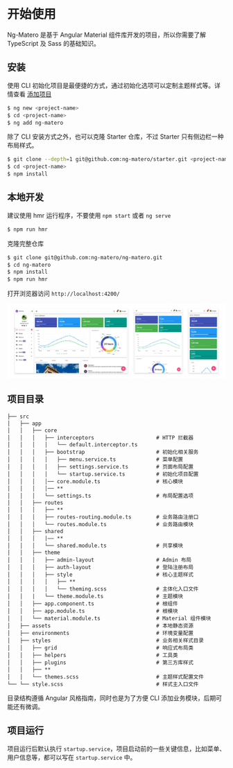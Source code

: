 # 开始使用

Ng-Matero 是基于 Angular Material 组件库开发的项目，所以你需要了解 TypeScript 及 Sass 的基础知识。

## 安装

使用 CLI 初始化项目是最便捷的方式，通过初始化选项可以定制主题样式等。详情查看 [添加项目](schematics/project-init.md)

```bash
$ ng new <project-name>
$ cd <project-name>
$ ng add ng-matero
```

除了 CLI 安装方式之外，也可以克隆 Starter 仓库，不过 Starter 只有侧边栏一种布局样式。

```bash
$ git clone --depth=1 git@github.com:ng-matero/starter.git <project-name>
$ cd <project-name>
$ npm install
```

## 本地开发

建议使用 hmr 运行程序，不要使用 `npm start` 或者 `ng serve`

```bash
$ npm run hmr
```

克隆完整仓库

```bash
$ git clone git@github.com:ng-matero/ng-matero.git
$ cd ng-matero
$ npm install
$ npm run hmr
```

打开浏览器访问 `http://localhost:4200/`

![](.gitbook/assets/screenshot.jpg)

## 项目目录

```text
├── src
│   ├── app
│   │   ├── core                               
│   │   │   ├── interceptors                    # HTTP 拦截器
│   │   │   │   └── default.interceptor.ts
│   │   │   ├── bootstrap                       # 初始化相关服务
│   │   │   │   ├── menu.service.ts             # 菜单配置
│   │   │   │   ├── settings.service.ts         # 页面布局配置
│   │   │   │   └── startup.service.ts          # 初始化项目配置
│   │   │   │── core.module.ts                  # 核心模块
│   │   │   │── **
│   │   │   └── settings.ts                     # 布局配置选项
│   │   ├── routes                              
│   │   │   ├── **
│   │   │   ├── routes-routing.module.ts        # 业务路由注册口
│   │   │   └── routes.module.ts                # 业务路由模块
│   │   ├── shared                              
│   │   │   |—— **
│   │   │   └── shared.module.ts                # 共享模块
│   │   ├── theme                               
│   │   │   ├── admin-layout                    # Admin 布局
│   │   │   ├── auth-layout                     # 登陆注册布局
│   │   │   ├── style                           # 核心主题样式
│   │   │   │   ├── **
│   │   │   │   └── theming.scss                # 主体化入口文件
│   │   |   └── theme.module.ts                 # 主题模块
│   │   ├── app.component.ts                    # 根组件
│   │   ├── app.module.ts                       # 根模块
│   │   └── material.module.ts                  # Material 组件模块
│   ├── assets                                  # 本地静态资源
│   ├── environments                            # 环境变量配置
│   ├── styles                                  # 业务相关样式目录
│   │   ├── grid                                # 响应式布局类
│   │   ├── helpers                             # 工具类
│   │   ├── plugins                             # 第三方库样式
│   │   ├── **
│   │   └── themes.scss                         # 主题样式配置文件
└── └── style.scss                              # 样式主入口文件
```

目录结构遵循 Angular 风格指南，同时也是为了方便 CLI 添加业务模块，后期可能还有微调。

## 项目运行

项目运行后默认执行 `startup.service`，项目启动前的一些关键信息，比如菜单、用户信息等，都可以写在 `startup.service` 中。

